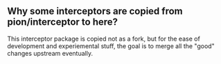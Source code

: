 ## Why some interceptors are copied from pion/interceptor to here?

This interceptor package is copied not as a fork, but for the ease of development and experiemental stuff,
the goal is to merge all the "good" changes upstream eventually.
